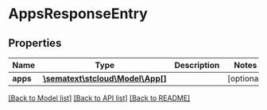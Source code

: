 # AppsResponseEntry

## Properties
Name | Type | Description | Notes
------------ | ------------- | ------------- | -------------
**apps** | [**\sematext\stcloud\Model\App[]**](App.md) |  | [optional] 

[[Back to Model list]](../../README.md#documentation-for-models) [[Back to API list]](../../README.md#documentation-for-api-endpoints) [[Back to README]](../../README.md)

